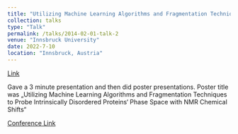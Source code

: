 ```yaml
---
title: "Utilizing Machine Learning Algorithms and Fragmentation Techniques to Probe Intrinsically Disordered Proteins‘ Phase Space with NMR Chemical Shifts"
collection: talks
type: "Talk"
permalink: /talks/2014-02-01-talk-2
venue: "Innsbruck University"
date: 2022-7-10
location: "Innsbruck, Austria"
---
```


[Link](https://isqbp2022.org/wp-content/uploads/2022/07/ISQBP2022_Abstracts.pdf#page=38)

Gave a 3 minute presentation and then did poster presentations. Poster title was „Utilizing Machine Learning Algorithms and Fragmentation Techniques to Probe Intrinsically Disordered Proteins‘ Phase Space with NMR Chemical Shifts“

[Conference Link](https://isqbp2022.org/)

